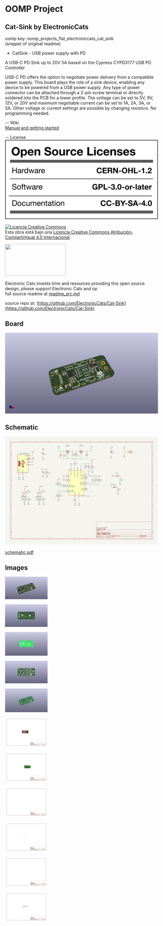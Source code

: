 # OOMP Project  
## Cat-Sink  by ElectronicCats  
  
oomp key: oomp_projects_flat_electroniccats_cat_sink  
(snippet of original readme)  
  
- CatSink - USB power supply with PD  
  
A USB-C PD Sink up to 20V 5A based on the Cypress CYPD3177 USB PD Controller  
  
USB-C PD offers the option to negotiate power delivery from a compatible power supply. This board plays the role of a sink device, enabling any device to be powered from a USB power supply. Any type of power connector can be attached through a 2-pin screw terminal or directly soldered into the PCB for a lower profile. The voltage can be set to 5V, 9V, 12V, or 20V and maximum negotiable current can be set to 1A, 2A, 3A, or 5A. Other voltage or current settings are possible by changing resistors. No programming needed.  
  
-- Wiki  
[Manual and getting started](https://github.com/ElectronicCats/Cat-Sink/wiki)  
  
  
-- License  
![OpenSourceLicense](https://github.com/ElectronicCats/AjoloteBoard/raw/master/OpenSourceLicense.png)  
  
<a rel="license" href="http://creativecommons.org/licenses/by-sa/4.0/"><img alt="Licencia Creative Commons" style="border-width:0" src="https://i.creativecommons.org/l/by-sa/4.0/88x31.png" /></a><br />Esta obra está bajo una <a rel="license" href="http://creativecommons.org/licenses/by-sa/4.0/">Licencia Creative Commons Atribución-CompartirIgual 4.0 Internacional</a>.  
  
<a href="https://electroniccats.com/store/catsink-usb-c-pd/">  
  <img src="https://electroniccats.com/wp-content/uploads/badge_store.png" width="200" height="104" />  
</a>  
  
Electronic Cats invests time and resources providing this open source design, please support Electronic Cats and op  
  full source readme at [readme_src.md](readme_src.md)  
  
source repo at: [https://github.com/ElectronicCats/Cat-Sink](https://github.com/ElectronicCats/Cat-Sink)  
## Board  
  
[![working_3d.png](working_3d_600.png)](working_3d.png)  
## Schematic  
  
[![working_schematic.png](working_schematic_600.png)](working_schematic.png)  
  
[schematic pdf](working_schematic.pdf)  
## Images  
  
[![working_3d.png](working_3d_140.png)](working_3d.png)  
  
[![working_3d_back.png](working_3d_back_140.png)](working_3d_back.png)  
  
[![working_3D_bottom.png](working_3D_bottom_140.png)](working_3D_bottom.png)  
  
[![working_3d_front.png](working_3d_front_140.png)](working_3d_front.png)  
  
[![working_3D_top.png](working_3D_top_140.png)](working_3D_top.png)  
  
[![working_assembly_page_01.png](working_assembly_page_01_140.png)](working_assembly_page_01.png)  
  
[![working_assembly_page_02.png](working_assembly_page_02_140.png)](working_assembly_page_02.png)  
  
[![working_assembly_page_03.png](working_assembly_page_03_140.png)](working_assembly_page_03.png)  
  
[![working_assembly_page_04.png](working_assembly_page_04_140.png)](working_assembly_page_04.png)  
  
[![working_assembly_page_05.png](working_assembly_page_05_140.png)](working_assembly_page_05.png)  
  
[![working_assembly_page_06.png](working_assembly_page_06_140.png)](working_assembly_page_06.png)  
